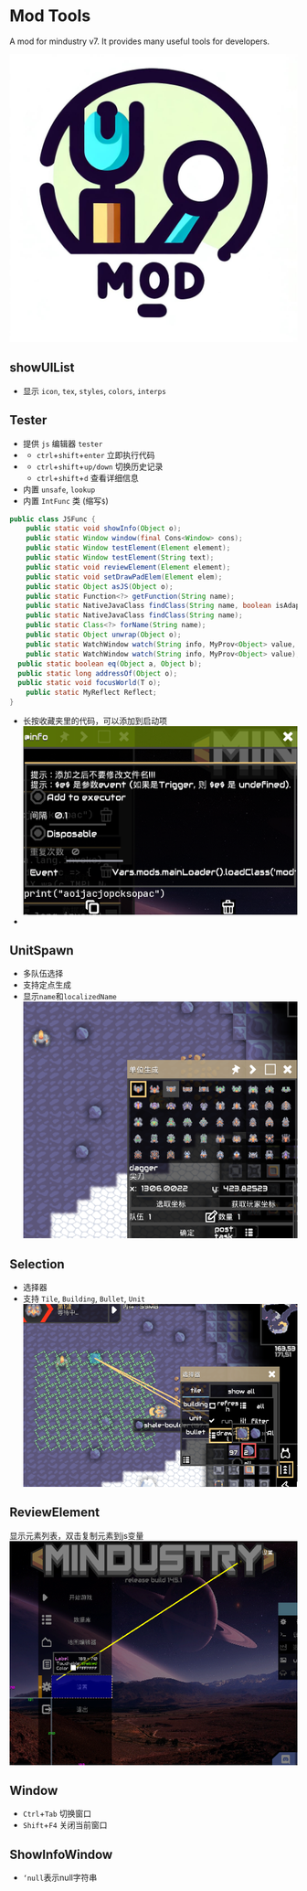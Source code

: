 # Mod Tools

A mod for mindustry v7.
It provides many useful tools for developers.

![icon.png](./assets/icon.png)

## showUIList

- 显示 `icon`, `tex`, `styles`, `colors`, `interps`

## Tester

- 提供 `js` 编辑器 `tester`
-
    - `ctrl`+`shift`+`enter` 立即执行代码
-
    - `ctrl`+`shift`+`up/down` 切换历史记录
    - `ctrl`+`shift`+`d` 查看详细信息
- 内置 `unsafe`, `lookup`
- 内置 `IntFunc` 类 (缩写`$`)
```java
public class JSFunc {
	public static void showInfo(Object o);
	public static Window window(final Cons<Window> cons);
	public static Window testElement(Element element);
	public static Window testElement(String text);
	public static void reviewElement(Element element);
	public static void setDrawPadElem(Element elem);
	public static Object asJS(Object o);
	public static Function<?> getFunction(String name);
	public static NativeJavaClass findClass(String name, boolean isAdapter);
	public static NativeJavaClass findClass(String name);
	public static Class<?> forName(String name);
	public static Object unwrap(Object o);
	public static WatchWindow watch(String info, MyProv<Object> value, float interval);
	public static WatchWindow watch(String info, MyProv<Object> value);
  public static boolean eq(Object a, Object b);
  public static long addressOf(Object o);
  public static void focusWorld(T o);
	public static MyReflect Reflect;
}
```

- 长按收藏夹里的代码，可以添加到启动项
  ![](./screenshots/startup.png)
-

## UnitSpawn

- 多队伍选择
- 支持定点生成
- 显示`name`和`localizedName`
  ![unitSpawn](./screenshots/unit_spawn.png)

## Selection

- 选择器
- 支持 `Tile`, `Building`, `Bullet`, `Unit`
  ![selection](./screenshots/selection.png)

## ReviewElement
显示元素列表，双击复制元素到js变量
![reviewElement](./screenshots/review_element.png)

## Window
- `Ctrl`+`Tab` 切换窗口
- `Shift`+`F4` 关闭当前窗口

## ShowInfoWindow

- `‘null`表示null字符串